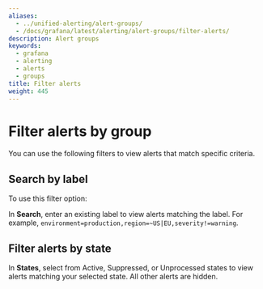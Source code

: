 ```yaml
---
aliases:
  - ../unified-alerting/alert-groups/
  - /docs/grafana/latest/alerting/alert-groups/filter-alerts/
description: Alert groups
keywords:
  - grafana
  - alerting
  - alerts
  - groups
title: Filter alerts
weight: 445
---
```


# Filter alerts by group

You can use the following filters to view alerts that match specific criteria.

## Search by label

To use this filter option:

In **Search**, enter an existing label to view alerts matching the label. For example, `environment=production,region=~US|EU,severity!=warning`.

## Filter alerts by state

In **States**, select from Active, Suppressed, or Unprocessed states to view alerts matching your selected state. All other alerts are hidden.

